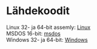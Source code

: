 # Lähdekoodit

Linux 32- ja 64-bit assemly: [Linux](./Linux)  
MSDOS 16-bit: [msdos](./Ratol_msdos)  
Windows 32- ja 64-bit: [Windows](./Windows)
